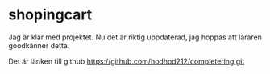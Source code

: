 # shopingcart
Jag är  klar med projektet.
Nu det är riktig uppdaterad, jag hoppas att läraren goodkänner detta.

Det är länken till github
https://github.com/hodhod212/completering.git